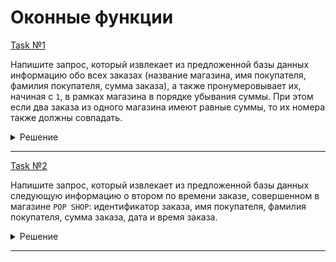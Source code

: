 # Оконные функции

[Task №1](https://stepik.org/lesson/1264342/step/1?unit=1293772)

Напишите запрос, который извлекает из предложенной базы данных информацию обо всех заказах (название магазина, имя покупателя, фамилия покупателя, сумма заказа), а также пронумеровывает их, начиная с `1`, в рамках магазина в порядке убывания суммы. При этом если два заказа из одного магазина имеют равные суммы, то их номера также должны совпадать.

<details>
  <summary>Решение</summary>

  ```sql
  SELECT DENSE_RANK() OVER order_rank AS rank_within_store_by_price,
         store, name, surname, amount
  FROM Customers JOIN Orders ON Customers.id = customer_id
  WINDOW order_rank AS (PARTITION BY store ORDER BY amount DESC);
  ```

</details>

---

[Task №2](https://stepik.org/lesson/1264342/step/2?unit=1293772)

Напишите запрос, который извлекает из предложенной базы данных следующую информацию о втором по времени заказе, совершенном в магазине `POP SHOP`: идентификатор заказа, имя покупателя, фамилия покупателя, сумма заказа, дата и время заказа.

<details>
  <summary>Решение</summary>

  ```sql
  WITH PopShopOrders AS (
      SELECT Orders.id, name, surname, amount, purchased_on,
             ROW_NUMBER() OVER order_num AS row_num
      FROM Customers JOIN Orders ON Customers.id = customer_id
      WHERE store = 'POP SHOP'
      WINDOW order_num AS (ORDER BY purchased_on)
  )
  
  SELECT id, name, surname, amount, purchased_on
  FROM PopShopOrders
  WHERE row_num = 2;
  ```

</details>

---

